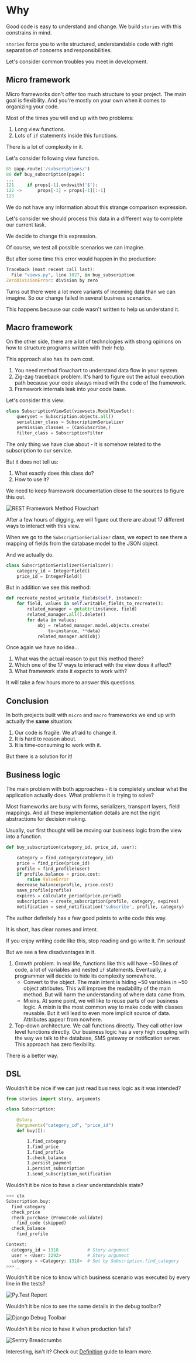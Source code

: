 # Why

Good code is easy to understand and change. We build `stories` with
this constrains in mind.

`stories` force you to write structured, understandable code with right
separation of concerns and responsibilities.

Let's consider common troubles you meet in development.

## Micro framework

Micro frameworks don't offer too much structure to your project. The
main goal is flexibility. And you're mostly on your own when it comes to
organizing your code.

Most of the times you will end up with two problems:

1. Long view functions.
2. Lots of `if` statements inside this functions.

There is a lot of complexity in it.

Let's consider following view function.

```python
85 @app.route('/subscriptions/')
86 def buy_subscription(page):
...
121     if props[-1].endswith('$'):
122 ->      props[-1] = props[-1][:-1]
123
```

We do not have any information about this strange comparison expression.

Let's consider we should process this data in a different way to
complete our current task.

We decide to change this expression.

Of course, we test all possible scenarios we can imagine.

But after some time this error would happen in the production:

```python
Traceback (most recent call last):
  File "views.py", line 1027, in buy_subscription
ZeroDivisionError: division by zero
```

Turns out there were a lot more variants of incoming data than we can
imagine. So our change failed in several business scenarios.

This happens because our code wasn't written to help us understand it.

## Macro framework

On the other side, there are a lot of technologies with strong opinions
on how to structure programs written with their help.

This approach also has its own cost.

1. You need method flowchart to understand data flow in your system.
2. Zig-zag traceback problem. It's hard to figure out the actual
   execution path because your code always mixed with the code of the
   framework.
3. Framework internals leak into your code base.

Let's consider this view:

```python
class SubscriptionViewSet(viewsets.ModelViewSet):
    queryset = Subscription.objects.all()
    serializer_class = SubscriptionSerializer
    permission_classes = (CanSubscribe,)
    filter_class = SubscriptionFilter
```

The only thing we have clue about - it is somehow related to the
subscription to our service.

But it does not tell us:

1. What exactly does this class do?
2. How to use it?

We need to keep framework documentation close to the sources to figure
this out.

![REST Framework Method Flowchart](https://raw.githubusercontent.com/dry-python/dry-python.github.io/develop/slides/pics/method-flowchart.png)

After a few hours of digging, we will figure out there are about 17
different ways to interact with this view.

When we go to the `SubscriptionSerializer` class, we expect to see there
a mapping of fields from the database model to the JSON object.

And we actually do.

```python
class SubscriptionSerializer(Serializer):
    category_id = IntegerField()
    price_id = IntegerField()
```

But in addition we see this method:

```python
def recreate_nested_writable_fields(self, instance):
    for field, values in self.writable_fields_to_recreate():
        related_manager = getattr(instance, field)
        related_manager.all().delete()
        for data in values:
            obj = related_manager.model.objects.create(
                to=instance, **data)
            related_manager.add(obj)
```

Once again we have no idea...

1. What was the actual reason to put this method there?
2. Which one of the 17 ways to interact with the view does it affect?
3. What framework state it expects to work with?

It will take a few hours more to answer this questions.

## Conclusion

In both projects built with `micro` and `macro` frameworks we end up
with actually the **same** situation:

1. Our code is fragile. We afraid to change it.
2. It is hard to reason about.
3. It is time-consuming to work with it.

But there is a solution for it!

## Business logic

The main problem with both approaches - it is completely unclear what
the application actually does. What problems it is trying to solve?

Most frameworks are busy with forms, serializers, transport layers,
field mappings. And all these implementation details are not the right
abstractions for decision making.

Usually, our first thought will be moving our business logic from the
view into a function.

```python
def buy_subscription(category_id, price_id, user):

    category = find_category(category_id)
    price = find_price(price_id)
    profile = find_profile(user)
    if profile.balance < price.cost:
        raise ValueError
    decrease_balance(profile, price.cost)
    save_profile(profile)
    expires = calculate_period(price.period)
    subscription = create_subscription(profile, category, expires)
    notification = send_notification('subscribe', profile, category)
```

The author definitely has a few good points to write code this way.

It is short, has clear names and intent.

If you enjoy writing code like this, stop reading and go write it. I'm
serious!

But we see a few disadvantages in it.

1. Growth problem. In real life, functions like this will have ~50
   lines of code, a lot of variables and nested `if`
   statements. Eventually, a programmer will decide to hide its
   complexity somewhere.
   - Convert to the object. The main intent is hiding ~50 variables in
     ~50 object attributes. This will improve the readability of the
     main method. But will harm the understanding of where data came
     from.
   - Mixins. At some point, we will like to reuse parts of our
     business logic. A mixin is the most common way to make code with
     classes reusable. But it will lead to even more implicit source
     of data. Attributes appear from nowhere.
2. Top-down architecture. We call functions directly. They call other
   low level functions directly. Our business logic has a very high
   coupling with the way we talk to the database, SMS gateway or
   notification server. This approach has zero flexibility.

There is a better way.

## DSL

Wouldn't it be nice if we can just read business logic as it was
intended?

```python
from stories import story, arguments

class Subscription:

    @story
    @arguments("category_id", "price_id")
    def buy(I):

        I.find_category
        I.find_price
        I.find_profile
        I.check_balance
        I.persist_payment
        I.persist_subscription
        I.send_subscription_notification
```

Wouldn't it be nice to have a clear understandable state?

```python
>>> ctx
Subscription.buy:
  find_category
  check_price
  check_purchase (PromoCode.validate)
    find_code (skipped)
  check_balance
    find_profile

Context:
  category_id = 1318           # Story argument
  user = <User: 3292>          # Story argument
  category = <Category: 1318>  # Set by Subscription.find_category
>>> _
```

Wouldn't it be nice to know which business scenario was executed by
every line in the tests?

![Py.Test Report](https://raw.githubusercontent.com/dry-python/dry-python.github.io/develop/slides/pics/pytest.png)

Wouldn't it be nice to see the same details in the debug toolbar?

![Django Debug Toolbar](https://raw.githubusercontent.com/dry-python/dry-python.github.io/develop/slides/pics/debug-toolbar.png)

Wouldn't it be nice to have it when production fails?

![Sentry Breadcrumbs](https://raw.githubusercontent.com/dry-python/dry-python.github.io/develop/slides/pics/sentry.png)

Interesting, isn't it? Check out [Definition](definition.md) guide to
learn more.
